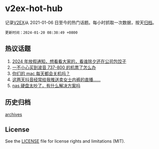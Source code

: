 # v2ex-hot-hub

 记录[V2EX](https://www.v2ex.com/)从 2021-01-06 日至今的热门话题。每小时抓取一次数据，按天[归档](archives)。

`更新时间：2024-01-20 08:38:49 +0800`

## 热议话题

1. [2024 年放假通知，想看看大家的，看谁除夕还在公司包饺子](https://www.v2ex.com/t/1009871)
1. [一不小心买到波音 737-800 的机票了怎么办](https://www.v2ex.com/t/1009892)
1. [你们的 mac 每天都会关机吗？](https://www.v2ex.com/t/1009956)
1. [这两天抖音经常给我推送卖女士内裤的直播……](https://www.v2ex.com/t/1009894)
1. [nas 硬盘太吵了，有什么解决方案吗](https://www.v2ex.com/t/1009959)

## 历史归档

[archives](archives)

## License

See the [LICENSE](LICENSE) file for license rights and limitations (MIT).
